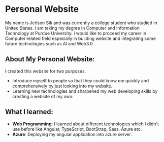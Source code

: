 # Personal Website
My name is Jerlson Sik and was currently a college student who studied in United States. I am taking my degree in Computer and Information Technology at Purdue University. I would like to proceed my career in Computer related field especially in building website and integrating some future technologies such as AI and Web3.0. 

## About My Personal Website:
I created this website for two purposes. 
- Introduce myself to people so that they could know me quickly and comprehensively by just looking into my website.
- Learning new technologies and sharpened my web developing skills by creating a website of my own.

## What I learned:
- **Web Programming**: I learned about different technologies which I didn't use before like Angular, TypeScript, BootStrap, Sass, Azure etc.
- **Azure**: Deploying my angular application into azure server.
